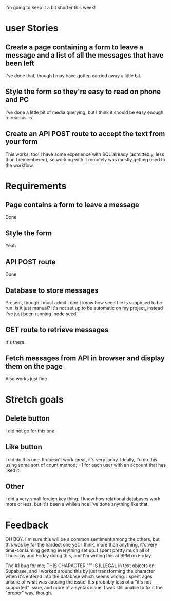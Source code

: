 I'm going to keep it a bit shorter this week!

# user Stories

## Create a page containing a form to leave a message and a list of all the messages that have been left

I've done that, though I may have gotten carried away a little bit.

## Style the form so they're easy to read on phone and PC

I've done a little bit of media querying, but I think it should be easy enough to read as-is.

## Create an API POST route to accept the text from your form

This works, too! I have some experience with SQL already (admittedly, less than I remembered), so working with it remotely was mostly getting used to the workflow.

# Requirements

## Page contains a form to leave a message
Done

## Style the form
Yeah

## API POST route
Done

## Database to store messages
Present, though I must admit I don't know how seed file is supposed to be run. Is it just manual?
It's not set up to be automatic on my project, instead I've just been running 'node seed'

## GET route to retrieve messages
It's there.

## Fetch messages from API in browser and display them on the page
Also works just fine

# Stretch goals

## Delete button
I did not go for this one.

## Like button
I did do this one. It doesn't work great, it's very janky. Ideally, I'd do this using some sort of count method; +1 for each user with an account that has liked it.

## Other
I did a very small foreign key thing. I know how relational databases work more or less, but it's been a while since I've done anything like that.

# Feedback
OH BOY.
I'm sure this will be a common sentiment among the others, but this was by far the hardest one yet. I think, more than anything, it's very time-consuming getting everything set up. I spent pretty much all of Thursday and Friday doing this, and I'm writing this at 6PM on Friday.

The #1 bug for me; THIS CHARACTER "'" IS ILLEGAL in text objects on Supabase, and I worked around this by just transforming the character when it's entered into the database which seems wrong. I spent ages unsure of what was causing the issue. 
It's probably less of a "it's not supported" issue, and more of a syntax issue; I was still unable to fix it the "proper" way, though.